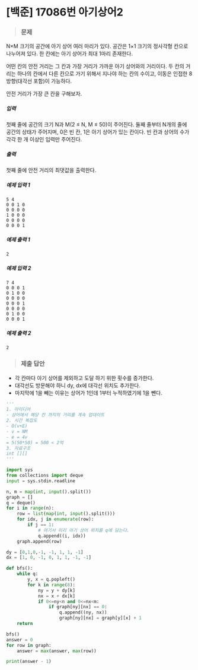 # [백준] 17086번 아기상어2

> ### 문제

N×M 크기의 공간에 아기 상어 여러 마리가 있다. 공간은 1×1 크기의 정사각형 칸으로 나누어져 있다. 한 칸에는 아기 상어가 최대 1마리 존재한다.

어떤 칸의 안전 거리는 그 칸과 가장 거리가 가까운 아기 상어와의 거리이다. 두 칸의 거리는 하나의 칸에서 다른 칸으로 가기 위해서 지나야 하는 칸의 수이고, 이동은 인접한 8방향(대각선 포함)이 가능하다.

안전 거리가 가장 큰 칸을 구해보자. 

##### 입력

첫째 줄에 공간의 크기 N과 M(2 ≤ N, M ≤ 50)이 주어진다. 둘째 줄부터 N개의 줄에 공간의 상태가 주어지며, 0은 빈 칸, 1은 아기 상어가 있는 칸이다. 빈 칸과 상어의 수가 각각 한 개 이상인 입력만 주어진다.

##### 출력

첫째 줄에 안전 거리의 최댓값을 출력한다.

##### 예제 입력 1

```
5 4
0 0 1 0
0 0 0 0
1 0 0 0
0 0 0 0
0 0 0 1
```

##### 예제 출력 1

```
2
```

##### 예제 입력 2

```
7 4
0 0 0 1
0 1 0 0
0 0 0 0
0 0 0 1
0 0 0 0
0 1 0 0
0 0 0 1
```

##### 예제 출력 2

```
2
```

> ### 제출 답안

- 각 칸마다 아기 상어를 제외하고 도달 하기 위한 횟수를 증가한다.
- 대각선도 방문해야 하니 dy, dx에 대각선 위치도 추가한다.
- 마지막에 1을 빼는 이유는 상어가 1인데 1부터 누적하였기에 1을 뺀다.

```python
'''
1. 아이디어
- 상어에서 해당 칸 까지의 거리를 계속 업데이트
2. 시간 복잡도
- O(v+E)
- v = NM
- e = 4v
= 5(50*50) = 500 < 2억
3. 자료구조
int [][]
'''

import sys
from collections import deque
input = sys.stdin.readline

n, m = map(int, input().split())
graph = []
q = deque()
for i in range(n):
    row = list(map(int, input().split()))
    for idx, j in enumerate(row):
        if j == 1:
            # 여기서 미리 아기 상어 위치를 q에 담는다.
            q.append((i, idx))
    graph.append(row)

dy = [0,1,0,-1, -1, 1, 1, -1]
dx = [1, 0, -1, 0, 1, 1, -1, -1]

def bfs():
    while q:
        y, x = q.popleft()
        for k in range(8):
            ny = y + dy[k]
            nx = x + dx[k]
            if 0<=ny<n and 0<=nx<m:
                if graph[ny][nx] == 0:
                    q.append((ny, nx))
                    graph[ny][nx] = graph[y][x] + 1
    return

bfs()
answer = 0
for row in graph:
    answer = max(answer, max(row))

print(answer - 1)
```

